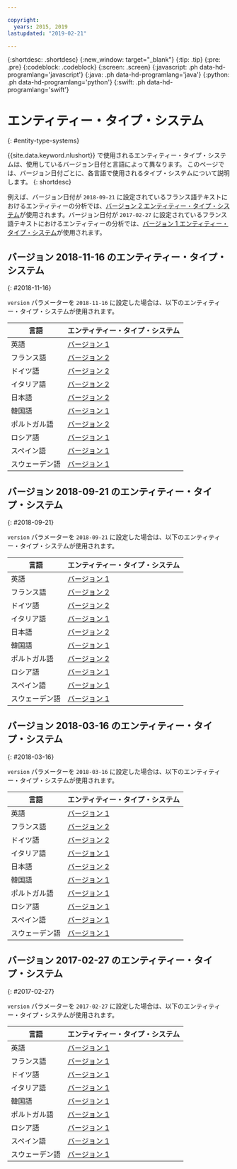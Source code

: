 ```yaml
---

copyright:
  years: 2015, 2019
lastupdated: "2019-02-21"

---
```


{:shortdesc: .shortdesc}
{:new_window: target="_blank"}
{:tip: .tip}
{:pre: .pre}
{:codeblock: .codeblock}
{:screen: .screen}
{:javascript: .ph data-hd-programlang='javascript'}
{:java: .ph data-hd-programlang='java'}
{:python: .ph data-hd-programlang='python'}
{:swift: .ph data-hd-programlang='swift'}

# エンティティー・タイプ・システム
{: #entity-type-systems}

{{site.data.keyword.nlushort}} で使用されるエンティティー・タイプ・システムは、使用しているバージョン日付と言語によって異なります。 このページでは、バージョン日付ごとに、各言語で使用されるタイプ・システムについて説明します。
{: shortdesc}

例えば、バージョン日付が `2018-09-21` に設定されているフランス語テキストにおけるエンティティーの分析では、[バージョン 2 エンティティー・タイプ・システム][v2]が使用されます。バージョン日付が `2017-02-27` に設定されているフランス語テキストにおけるエンティティーの分析では、[バージョン 1 エンティティー・タイプ・システム][v1]が使用されます。

## バージョン 2018-11-16 のエンティティー・タイプ・システム
{: #2018-11-16}

`version` パラメーターを `2018-11-16` に設定した場合は、以下のエンティティー・タイプ・システムが使用されます。

|言語|エンティティー・タイプ・システム|
| --- | ---|
| 英語 | [バージョン 1][v1] |
| フランス語 | [バージョン 2][v2] |
| ドイツ語 | [バージョン 2][v2] |
| イタリア語 | [バージョン 2][v2] |
| 日本語 | [バージョン 2][v2] |
| 韓国語 | [バージョン 1][v1] |
| ポルトガル語 | [バージョン 2][v2] |
| ロシア語 | [バージョン 1][v1] |
| スペイン語 | [バージョン 1][v1] |
| スウェーデン語 | [バージョン 1][v1] |

## バージョン 2018-09-21 のエンティティー・タイプ・システム
{: #2018-09-21}

`version` パラメーターを `2018-09-21` に設定した場合は、以下のエンティティー・タイプ・システムが使用されます。

|言語|エンティティー・タイプ・システム|
| --- | ---|
| 英語 | [バージョン 1][v1] |
| フランス語 | [バージョン 2][v2] |
| ドイツ語 | [バージョン 2][v2] |
| イタリア語 | [バージョン 1][v1] |
| 日本語 | [バージョン 2][v2] |
| 韓国語 | [バージョン 1][v1] |
| ポルトガル語 | [バージョン 2][v2] |
| ロシア語 | [バージョン 1][v1] |
| スペイン語 | [バージョン 1][v1] |
| スウェーデン語 | [バージョン 1][v1] |


## バージョン 2018-03-16 のエンティティー・タイプ・システム
{: #2018-03-16}

`version` パラメーターを `2018-03-16` に設定した場合は、以下のエンティティー・タイプ・システムが使用されます。

|言語|エンティティー・タイプ・システム|
| --- | ---|
| 英語 | [バージョン 1][v1] |
| フランス語 | [バージョン 2][v2] |
| ドイツ語 | [バージョン 2][v2] |
| イタリア語 | [バージョン 1][v1] |
| 日本語 | [バージョン 2][v2] |
| 韓国語 | [バージョン 1][v1] |
| ポルトガル語 | [バージョン 1][v1] |
| ロシア語 | [バージョン 1][v1] |
| スペイン語 | [バージョン 1][v1] |
| スウェーデン語 | [バージョン 1][v1] |


## バージョン 2017-02-27 のエンティティー・タイプ・システム
{: #2017-02-27}

`version` パラメーターを `2017-02-27` に設定した場合は、以下のエンティティー・タイプ・システムが使用されます。

|言語|エンティティー・タイプ・システム|
| --- | ---|
| 英語 | [バージョン 1][v1] |
| フランス語 | [バージョン 1][v1] |
| ドイツ語 | [バージョン 1][v1] |
| イタリア語 | [バージョン 1][v1] |
| 韓国語 | [バージョン 1][v1] |
| ポルトガル語 | [バージョン 1][v1] |
| ロシア語 | [バージョン 1][v1] |
| スペイン語 | [バージョン 1][v1] |
| スウェーデン語 | [バージョン 1][v1] |


[v1]: /docs/services/natural-language-understanding/?topic=natural-language-understanding-entity-types-version-1
[v2]: /docs/services/natural-language-understanding/?topic=natural-language-understanding-entity-types-version-2
